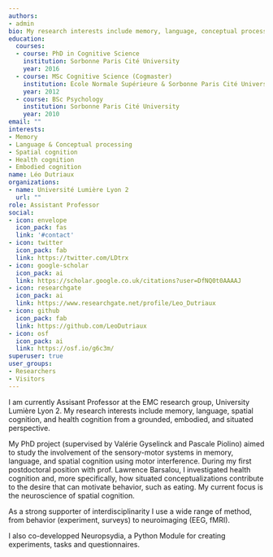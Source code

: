 ```yaml
---
authors:
- admin
bio: My research interests include memory, language, conceptual processing, spatial cognition, and health cognition.
education:
  courses:
  - course: PhD in Cognitive Science
    institution: Sorbonne Paris Cité University
    year: 2016
  - course: MSc Cognitive Science (Cogmaster)
    institution: Ecole Normale Supérieure & Sorbonne Paris Cité University
    year: 2012
  - course: BSc Psychology
    institution: Sorbonne Paris Cité University
    year: 2010
email: ""
interests:
- Memory
- Language & Conceptual processing
- Spatial cognition
- Health cognition
- Embodied cognition
name: Léo Dutriaux
organizations:
- name: Université Lumière Lyon 2
  url: ""
role: Assistant Professor
social:
- icon: envelope
  icon_pack: fas
  link: '#contact'
- icon: twitter
  icon_pack: fab
  link: https://twitter.com/LDtrx
- icon: google-scholar
  icon_pack: ai
  link: https://scholar.google.co.uk/citations?user=DfNQ0t0AAAAJ
- icon: researchgate
  icon_pack: ai
  link: https://www.researchgate.net/profile/Leo_Dutriaux
- icon: github
  icon_pack: fab
  link: https://github.com/LeoDutriaux
- icon: osf
  icon_pack: ai
  link: https://osf.io/g6c3m/
superuser: true
user_groups:
- Researchers
- Visitors
---
```


I am currently Assisant Professor at the EMC research group, University Lumière Lyon 2. My research interests include memory, language, spatial cognition, and health cognition from a grounded, embodied, and situated perspective.

My PhD project (supervised by Valérie Gyselinck and Pascale Piolino) aimed to study the involvement of the sensory-motor systems in memory, language, and spatial cognition using motor interference. During my first postdoctoral position with prof. Lawrence Barsalou, I investigated health cognition and, more specifically, how situated conceptualizations contribute to the desire that can motivate behavior, such as eating. My current focus is the neuroscience of spatial cognition.

As a strong supporter of interdisciplinarity I use a wide range of method, from behavior (experiment, surveys) to neuroimaging (EEG, fMRI).

I also co-developped Neuropsydia, a Python Module for creating experiments, tasks and questionnaires.